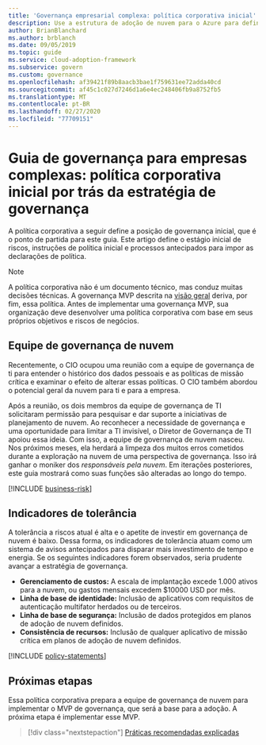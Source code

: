 ```yaml
---
title: 'Governança empresarial complexa: política corporativa inicial'
description: Use a estrutura de adoção de nuvem para o Azure para definir a posição de governança inicial, os riscos de estágio inicial, as instruções de política iniciais e os processos de imposição antecipada.
author: BrianBlanchard
ms.author: brblanch
ms.date: 09/05/2019
ms.topic: guide
ms.service: cloud-adoption-framework
ms.subservice: govern
ms.custom: governance
ms.openlocfilehash: af39421f89b8aacb3bae1f759631ee72adda40cd
ms.sourcegitcommit: af45c1c027d7246d1a6e4ec248406fb9a8752fb5
ms.translationtype: MT
ms.contentlocale: pt-BR
ms.lasthandoff: 02/27/2020
ms.locfileid: "77709151"
---
```

# <a name="governance-guide-for-complex-enterprises-initial-corporate-policy-behind-the-governance-strategy"></a>Guia de governança para empresas complexas: política corporativa inicial por trás da estratégia de governança

A política corporativa a seguir define a posição de governança inicial, que é o ponto de partida para este guia. Este artigo define o estágio inicial de riscos, instruções de política inicial e processos antecipados para impor as declarações de política.

> [!NOTE]
>A política corporativa não é um documento técnico, mas conduz muitas decisões técnicas. A governança MVP descrita na [visão geral](./index.md) deriva, por fim, essa política. Antes de implementar uma governança MVP, sua organização deve desenvolver uma política corporativa com base em seus próprios objetivos e riscos de negócios.

## <a name="cloud-governance-team"></a>Equipe de governança de nuvem

Recentemente, o CIO ocupou uma reunião com a equipe de governança de ti para entender o histórico dos dados pessoais e as políticas de missão crítica e examinar o efeito de alterar essas políticas. O CIO também abordou o potencial geral da nuvem para ti e para a empresa.

Após a reunião, os dois membros da equipe de governança de TI solicitaram permissão para pesquisar e dar suporte a iniciativas de planejamento de nuvem. Ao reconhecer a necessidade de governança e uma oportunidade para limitar a TI invisível, o Diretor de Governança de TI apoiou essa ideia. Com isso, a equipe de governança de nuvem nasceu. Nos próximos meses, ela herdará a limpeza dos muitos erros cometidos durante a exploração na nuvem de uma perspectiva de governança. Isso irá ganhar o moniker dos _responsáveis pela nuvem_. Em iterações posteriores, este guia mostrará como suas funções são alteradas ao longo do tempo.

[!INCLUDE [business-risk](../../../../includes/business-risks.md)]

## <a name="tolerance-indicators"></a>Indicadores de tolerância

A tolerância a riscos atual é alta e o apetite de investir em governança de nuvem é baixo. Dessa forma, os indicadores de tolerância atuam como um sistema de avisos antecipados para disparar mais investimento de tempo e energia. Se os seguintes indicadores forem observados, seria prudente avançar a estratégia de governança.

- **Gerenciamento de custos:** A escala de implantação excede 1.000 ativos para a nuvem, ou gastos mensais excedem $10000 USD por mês.
- **Linha de base de identidade:** Inclusão de aplicativos com requisitos de autenticação multifator herdados ou de terceiros.
- **Linha de base de segurança:** Inclusão de dados protegidos em planos de adoção de nuvem definidos.
- **Consistência de recursos:** Inclusão de qualquer aplicativo de missão crítica em planos de adoção de nuvem definidos.

[!INCLUDE [policy-statements](../../../../includes/policy-statements.md)]

## <a name="next-steps"></a>Próximas etapas

Essa política corporativa prepara a equipe de governança de nuvem para implementar o MVP de governança, que será a base para a adoção. A próxima etapa é implementar esse MVP.

> [!div class="nextstepaction"]
> [Práticas recomendadas explicadas](./prescriptive-guidance.md)
